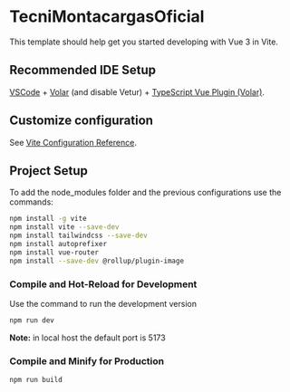 # TecniMontacargasOficial

This template should help get you started developing with Vue 3 in Vite.

## Recommended IDE Setup

[VSCode](https://code.visualstudio.com/) + [Volar](https://marketplace.visualstudio.com/items?itemName=Vue.volar) (and disable Vetur) + [TypeScript Vue Plugin (Volar)](https://marketplace.visualstudio.com/items?itemName=Vue.vscode-typescript-vue-plugin).

## Customize configuration

See [Vite Configuration Reference](https://vitejs.dev/config/).

## Project Setup

To add the node_modules folder and the previous configurations use the commands:

```sh
npm install -g vite
npm install vite --save-dev
npm install tailwindcss --save-dev
npm install autoprefixer
npm install vue-router
npm install --save-dev @rollup/plugin-image
```

### Compile and Hot-Reload for Development

Use the command to run the development version

```sh
npm run dev
```

**Note:** in local host the default port is 5173

### Compile and Minify for Production

```sh
npm run build
```

